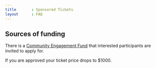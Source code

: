 ```yaml
---
title       : Sponsored Tickets
layout      : FAQ
---
```




## Sources of funding

There is a [Community Engagement Fund](https://www.owasp.org/index.php/Funding) that interested participants are invited to apply for.

If you are approved your ticket price drops to $1000.
